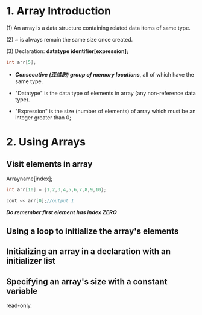 # 1. Array Introduction
(1) An array is a data structure containing related data items of same type.

(2) ~ is always remain the same size once created.

(3) Declaration: **datatype identifier[expression];**

```c++
int arr[5];
```
* ***Consecutive (连续的) group of memory locations***, all of which have the same type.

* "Datatype" is the data type of elements in array (any non-reference data type).

* "Expression" is the size (number of elements) of array which must be an integer greater than 0;

# 2. Using Arrays
## Visit elements in array
Arrayname[index];
```c++
int arr[10] = {1,2,3,4,5,6,7,8,9,10};

cout << arr[0];//output 1
```
***Do remember first element has index ZERO***

## Using a loop to initialize the array's elements

## Initializing an array in a declaration with an initializer list

## Specifying an array's size with a constant variable
read-only.